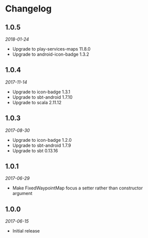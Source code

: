 # Changelog

## 1.0.5

_2018-01-24_

 * Upgrade to play-services-maps 11.8.0
 * Upgrade to android-icon-badge 1.3.2

## 1.0.4

_2017-11-14_

 *  Upgrade to icon-badge 1.3.1
 *  Upgrade to sbt-android 1.7.10
 *  Upgrade to scala 2.11.12

## 1.0.3

_2017-08-30_

 *  Upgrade to icon-badge 1.2.0
 *  Upgrade to sbt-android 1.7.9
 *  Upgrade to sbt 0.13.16

## 1.0.1

_2017-06-29_

 *  Make FixedWaypointMap focus a setter rather than constructor argument

## 1.0.0

_2017-06-15_

 * Initial release